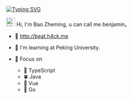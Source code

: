 <a href="http://beat.h4ck.me/">
   <img src="https://readme-typing-svg.demolab.com?font=Fira+Code&pause=1000&width=435&lines=console.log(%22Hello%22)&center=true&size=27" alt="Typing SVG" />
</a>

<img src='https://qpluspicture.oss-cn-beijing.aliyuncs.com/6LjjQA/Hi.gif' alt='Hi' width="24"/> Hi, I'm Bao Zheming, u can call me benjamin。

- 🎵 http://beat.h4ck.me

- 🔭 I'm learning at Peking University.

- 🌱 Focus on 
  - 🚤 TypeScript
  - 🍀 Java
  - 🌿 Vue
  - 🚀 Go
